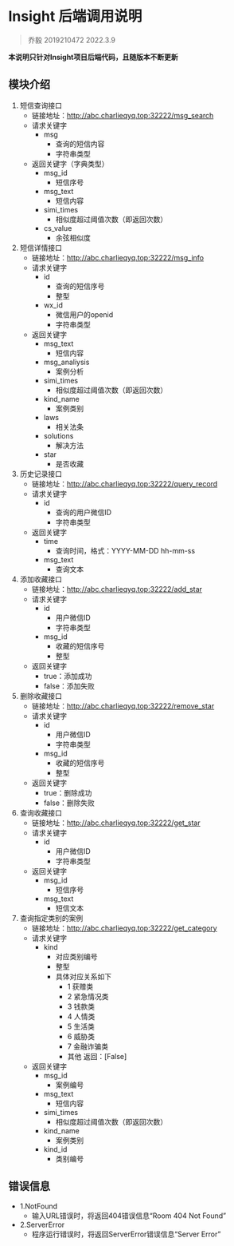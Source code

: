 # Insight 后端调用说明
> 乔毅 2019210472
> 2022.3.9

**本说明只针对Insight项目后端代码，且随版本不断更新**

## 模块介绍
1. 短信查询接口
	- 链接地址：http://abc.charlieqyq.top:32222/msg_search
	- 请求关键字
		- msg
			- 查询的短信内容
			- 字符串类型
	- 返回关键字（字典类型）
		- msg_id
			- 短信序号
		- msg_text
			- 短信内容
		- simi_times
			- 相似度超过阈值次数（即返回次数）
		- cs_value
			- 余弦相似度
2. 短信详情接口
    - 链接地址：http://abc.charlieqyq.top:32222/msg_info
    - 请求关键字
        - id
            - 查询的短信序号
            - 整型
        - wx_id
            - 微信用户的openid
            - 字符串类型
    - 返回关键字
        - msg_text
            - 短信内容
        - msg_analiysis
            - 案例分析
        - simi_times
            - 相似度超过阈值次数（即返回次数）
        - kind_name
            - 案例类别
        - laws
            - 相关法条
        - solutions
            - 解决方法
        - star
            - 是否收藏
3. 历史记录接口
	- 链接地址：http://abc.charlieqyq.top:32222/query_record
	- 请求关键字
		- id
			- 查询的用户微信ID
			- 字符串类型
	- 返回关键字
		- time
			- 查询时间，格式：YYYY-MM-DD hh-mm-ss
		- msg_text
			- 查询文本
4. 添加收藏接口
	- 链接地址：http://abc.charlieqyq.top:32222/add_star
	- 请求关键字
		- id
			- 用户微信ID
			- 字符串类型
		- msg_id
			- 收藏的短信序号
			- 整型
	- 返回关键字
		- true：添加成功
		- false：添加失败
5. 删除收藏接口
	- 链接地址：http://abc.charlieqyq.top:32222/remove_star
	- 请求关键字
		- id
			- 用户微信ID
			- 字符串类型
		- msg_id
			- 收藏的短信序号
			- 整型
	- 返回关键字
		- true：删除成功
		- false：删除失败
6. 查询收藏接口
	- 链接地址：http://abc.charlieqyq.top:32222/get_star
	- 请求关键字
		- id
			- 用户微信ID
			- 字符串类型
	- 返回关键字
		- msg_id
			- 短信序号
		- msg_text
			- 短信文本
7. 查询指定类别的案例
	- 链接地址：http://abc.charlieqyq.top:32222/get_category
	- 请求关键字
		- kind
			- 对应类别编号
			- 整型
			- 具体对应关系如下
				- 1 获赠类
				- 2 紧急情况类
				- 3 钱款类
				- 4 人情类
				- 5 生活类
				- 6 威胁类
				- 7 金融诈骗类
				- 其他 返回：[False]
	- 返回关键字
		- msg_id
			- 案例编号
		- msg_text
			- 短信内容
		- simi_times
			- 相似度超过阈值次数（即返回次数）
		- kind_name
			- 案例类别
		- kind_id
			- 类别编号

## 错误信息
- 1.NotFound
	- 输入URL错误时，将返回404错误信息“Room 404 Not Found”
- 2.ServerError
	- 程序运行错误时，将返回ServerError错误信息“Server Error”